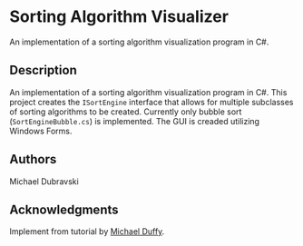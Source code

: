 # Sorting Algorithm Visualizer

An implementation of a sorting algorithm visualization program in C#.

## Description

An implementation of a sorting algorithm visualization program in C#.
This project creates the ```ISortEngine``` interface that allows for multiple subclasses of sorting algorithms to be created.
Currently only bubble sort (```SortEngineBubble.cs```) is implemented.
The GUI is creaded utilizing Windows Forms.

## Authors

Michael Dubravski

## Acknowledgments

Implement from tutorial by [Michael Duffy](https://www.youtube.com/watch?v=n5zUCyLe9ks&list=PLrHhWb7MUsQ3zNoAXaNmaO-d5sQOx3wNI&index=1).
